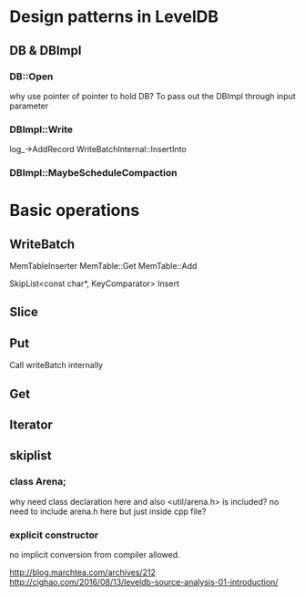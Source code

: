 # Design patterns in LevelDB
## DB & DBImpl
### DB::Open  
why use pointer of pointer to hold DB?
 To pass out the DBImpl through input parameter
 
 
### DBImpl::Write
log_->AddRecord
WriteBatchInternal::InsertInto


### DBImpl::MaybeScheduleCompaction

# Basic operations
## WriteBatch
  MemTableInserter
  MemTable::Get
  MemTable::Add
  
  SkipList<const char*, KeyComparator> Insert

## Slice

## Put
Call writeBatch internally

## Get

## Iterator


## skiplist
### class Arena;
why need class declaration here and also <util/arena.h> is included?
no need to include arena.h here but just inside cpp file?
### explicit constructor
no implicit conversion from compiler allowed.

http://blog.marchtea.com/archives/212 
http://cighao.com/2016/08/13/leveldb-source-analysis-01-introduction/
